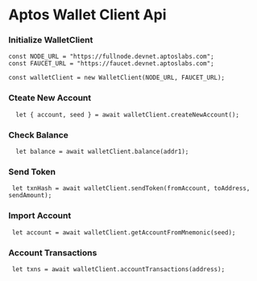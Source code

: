 # Aptos Wallet Client Api
### Initialize WalletClient
```
const NODE_URL = "https://fullnode.devnet.aptoslabs.com";
const FAUCET_URL = "https://faucet.devnet.aptoslabs.com";

const walletClient = new WalletClient(NODE_URL, FAUCET_URL);
```
### Cteate New Account 
```
  let { account, seed } = await walletClient.createNewAccount();
```
### Check Balance
```
  let balance = await walletClient.balance(addr1);
 ```
 ### Send Token
 ```
  let txnHash = await walletClient.sendToken(fromAccount, toAddress, sendAmount);
 ```
 ### Import Account
 ```
  let account = await walletClient.getAccountFromMnemonic(seed);
 ```
 ### Account Transactions
 ```
  let txns = await walletClient.accountTransactions(address);
  ```
